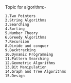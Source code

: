 Topic for algorithm:-
    
    1.Two Pointers
    2.String Algorithms
    3.Searching 
    4.Sorting
    5.Number Theory
    6.Greedy Algorithms
    7.Recursion
    8.Divide and conquer
    9.Backtracking
    10.Dynamic Programming
    11.Pattern Searching
    12.Geometric Algorithms
    13.Bit Manipulation
    14.Graph and Tree Algorithms
    15.Design

